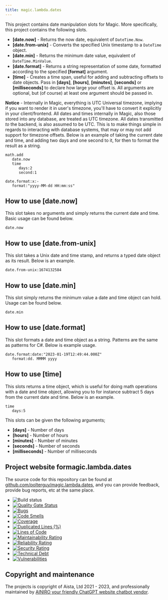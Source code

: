 ```yaml
---
title: magic.lambda.dates
---
```


This project contains date manipulation slots for Magic. More specifically, this project contains the following slots.

* __[date.now]__ - Returns the now date, equivalent of `DateTime.Now`.
* __[date.from-unix]__ - Converts the specified Unix timestamp to a `DateTime` object.
* __[date.min]__ - Returns the minimum date value, equivalent of `DateTime.MinValue`.
* __[date.format]__ - Returns a string representation of some date, formatted according to the specified **[format]** argument.
* __[time]__ - Creates a time span, useful for adding and subtracting offsets to date objects. Pass in **[days]**, **[hours]**, **[minutes]**, **[seconds]** or **[milliseconds]** to declare how large your offset is. All arguments are optional, but (of course) at least one argument should be passed in.

**Notice** - Internally in Magic, everything is UTC Universal timezone, implying if you want to render it in user's
timezone, you'll have to convert it explicitly in your client/frontend. All dates and times internally in  Magic,
also those stored into any database, are treated as UTC timezone. All dates transmitted _to_ the backend, is also
assumed to be UTC. This is to make things simple in regards to interacting with database systems, that may or may not
add support for timezone offsets.
Below is an example of taking the current date and time, and adding two days and one second to it, for then to
format the result as a string.

```
math.add
   date.now
   time
      days:2
      second:1

date.format:x:-
   format:"yyyy-MM-dd HH:mm:ss"
```

## How to use [date.now]

This slot takes no arguments and simply returns the current date and time. Basic usage can be found below.

```
date.now
```

## How to use [date.from-unix]

This slot takes a Unix date and time stamp, and returns a typed date object as its result. Below is an example.

```
date.from-unix:1674132584
```

## How to use [date.min]

This slot simply returns the minimum value a date and time object can hold. Usage can be found below.

```
date.min
```

## How to use [date.format]

This slot formats a date and time object as a string. Patterns are the same as patterns for C#. Below is
example usage.

```
date.format:date:"2023-01-19T12:49:44.000Z"
   format:dd. MMMM yyyy
```

## How to use [time]

This slots returns a time object, which is useful for doing math operations with a date and time object,
allowing you to for instance subtract 5 days from the current date and time. Below is an example.

```
time
   days:5
```

This slots can be given the following arguments;

- **[days]** - Number of days
- **[hours]** - Number of hours
- **[minutes]** - Number of minutes
- **[seconds]** - Number of seconds
- **[milliseconds]** - Number of milliseconds

## Project website formagic.lambda.dates

The source code for this repository can be found at [github.com/polterguy/magic.lambda.dates](https://github.com/polterguy/magic.lambda.dates), and you can provide feedback, provide bug reports, etc at the same place.

- ![Build status](https://github.com/polterguy/magic.lambda.dates/actions/workflows/build.yaml/badge.svg)
- [![Quality Gate Status](https://sonarcloud.io/api/project_badges/measure?project=polterguy_magic.lambda.dates&metric=alert_status)](https://sonarcloud.io/dashboard?id=polterguy_magic.lambda.dates)
- [![Bugs](https://sonarcloud.io/api/project_badges/measure?project=polterguy_magic.lambda.dates&metric=bugs)](https://sonarcloud.io/dashboard?id=polterguy_magic.lambda.dates)
- [![Code Smells](https://sonarcloud.io/api/project_badges/measure?project=polterguy_magic.lambda.dates&metric=code_smells)](https://sonarcloud.io/dashboard?id=polterguy_magic.lambda.dates)
- [![Coverage](https://sonarcloud.io/api/project_badges/measure?project=polterguy_magic.lambda.dates&metric=coverage)](https://sonarcloud.io/dashboard?id=polterguy_magic.lambda.dates)
- [![Duplicated Lines (%)](https://sonarcloud.io/api/project_badges/measure?project=polterguy_magic.lambda.dates&metric=duplicated_lines_density)](https://sonarcloud.io/dashboard?id=polterguy_magic.lambda.dates)
- [![Lines of Code](https://sonarcloud.io/api/project_badges/measure?project=polterguy_magic.lambda.dates&metric=ncloc)](https://sonarcloud.io/dashboard?id=polterguy_magic.lambda.dates)
- [![Maintainability Rating](https://sonarcloud.io/api/project_badges/measure?project=polterguy_magic.lambda.dates&metric=sqale_rating)](https://sonarcloud.io/dashboard?id=polterguy_magic.lambda.dates)
- [![Reliability Rating](https://sonarcloud.io/api/project_badges/measure?project=polterguy_magic.lambda.dates&metric=reliability_rating)](https://sonarcloud.io/dashboard?id=polterguy_magic.lambda.dates)
- [![Security Rating](https://sonarcloud.io/api/project_badges/measure?project=polterguy_magic.lambda.dates&metric=security_rating)](https://sonarcloud.io/dashboard?id=polterguy_magic.lambda.dates)
- [![Technical Debt](https://sonarcloud.io/api/project_badges/measure?project=polterguy_magic.lambda.dates&metric=sqale_index)](https://sonarcloud.io/dashboard?id=polterguy_magic.lambda.dates)
- [![Vulnerabilities](https://sonarcloud.io/api/project_badges/measure?project=polterguy_magic.lambda.dates&metric=vulnerabilities)](https://sonarcloud.io/dashboard?id=polterguy_magic.lambda.dates)

## Copyright and maintenance

The projects is copyright of Aista, Ltd 2021 - 2023, and professionally maintained by [AINIRO your friendly ChatGPT website chatbot vendor](https://ainiro.io).
